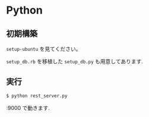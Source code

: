 # Python

## 初期構築

`setup-ubuntu` を見てください。

``setup_db.rb`` を移植した ``setup_db.py`` も用意してあります.

## 実行
```bash
$ python rest_server.py
```

:9000 で動きます.
